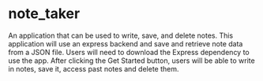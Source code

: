 # note_taker
An application that can be used to write, save, and delete notes. This application will use an express backend and save and retrieve note data from a JSON file. Users will need to download the Express dependency to use the app. After clicking the Get Started button, users will be able to write in notes, save it, access past notes and delete them.
